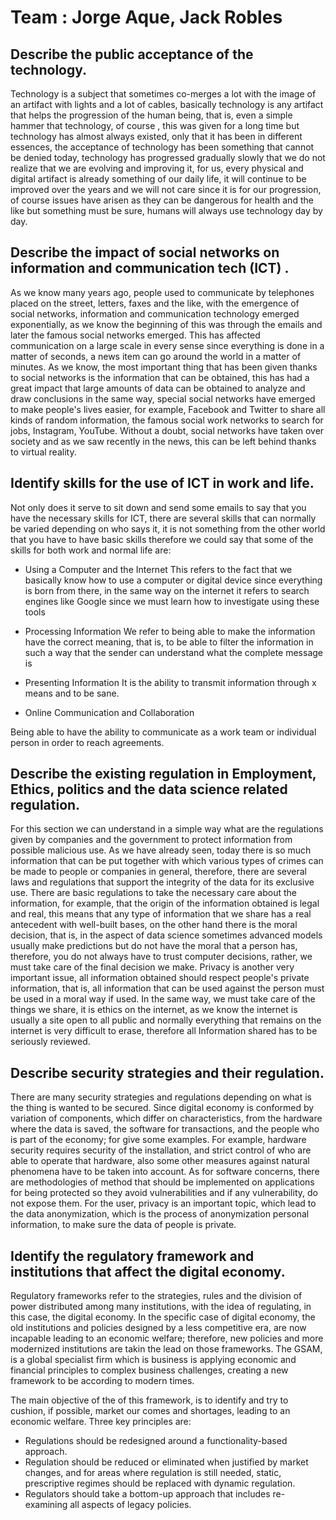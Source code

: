 # Team : Jorge Aque, Jack Robles

## Describe the public acceptance of the technology.

Technology is a subject that sometimes co-merges a lot with the image of an artifact with lights and a lot of cables, basically technology is any artifact that helps the progression of the human being, that is, even a simple hammer that technology, of course , this was given for a long time but technology has almost always existed, only that it has been in different essences, the acceptance of technology has been something that cannot be denied today, technology has progressed gradually slowly that we do not realize that we are evolving and improving it, for us, every physical and digital artifact is already something of our daily life, it will continue to be improved over the years and we will not care since it is for our progression, of course issues have arisen as they can be dangerous for health and the like but something must be sure, humans will always use technology day by day.
 
## Describe the impact of social networks on information and communication tech (ICT) .

As we know many years ago, people used to communicate by telephones placed on the street, letters, faxes and the like, with the emergence of social networks, information and communication technology emerged exponentially, as we know the beginning of this was through the emails and later the famous social networks emerged. This has affected communication on a large scale in every sense since everything is done in a matter of seconds, a news item can go around the world in a matter of minutes. As we know, the most important thing that has been given thanks to social networks is the information that can be obtained, this has had a great impact that large amounts of data can be obtained to analyze and draw conclusions in the same way, special social networks have emerged to make people's lives easier, for example, Facebook and Twitter to share all kinds of random information, the famous social work networks to search for jobs, Instagram, YouTube. Without a doubt, social networks have taken over society and as we saw recently in the news, this can be left behind thanks to virtual reality.

## Identify skills for the use of ICT in work and life.

Not only does it serve to sit down and send some emails to say that you have the necessary skills for ICT, there are several skills that can normally be varied depending on who says it, it is not something from the other world that you have to have basic skills therefore we could say that some of the skills for both work and normal life are:
 
- Using a Computer and the Internet
This refers to the fact that we basically know how to use a computer or digital device since everything is born from there, in the same way on the internet it refers to search engines like Google since we must learn how to investigate using these tools
 
- Processing Information
We refer to being able to make the information have the correct meaning, that is, to be able to filter the information in such a way that the sender can understand what the complete message is
 
- Presenting Information
It is the ability to transmit information through x means and to be sane.

- Online Communication and Collaboration
 
Being able to have the ability to communicate as a work team or individual person in order to reach agreements.

## Describe the existing regulation in Employment, Ethics, politics and the data science related regulation.

For this section we can understand in a simple way what are the regulations given by companies and the government to protect information from possible malicious use. As we have already seen, today there is so much information that can be put together with which various types of crimes can be made to people or companies in general, therefore, there are several laws and regulations that support the integrity of the data for its exclusive use. There are basic regulations to take the necessary care about the information, for example, that the origin of the information obtained is legal and real, this means that any type of information that we share has a real antecedent with well-built bases, on the other hand there is the moral decision, that is, in the aspect of data science sometimes advanced models usually make predictions but do not have the moral that a person has, therefore, you do not always have to trust computer decisions, rather, we must take care of the final decision we make. Privacy is another very important issue, all information obtained should respect people's private information, that is, all information that can be used against the person must be used in a moral way if used. In the same way, we must take care of the things we share, it is ethics on the internet, as we know the internet is usually a site open to all public and normally everything that remains on the internet is very difficult to erase, therefore all Information shared has to be seriously reviewed.


## Describe security strategies and their regulation.

There are many security strategies and regulations depending on what is the thing is wanted to be secured. Since digital economy is conformed by variation of components, which differ on characteristics, from the hardware where the data is saved, the software for transactions, and the people who is part of the economy; for give some examples. 
For example, hardware security requires security of the installation, and strict control of who are able to operate that hardware, also some other measures against natural phenomena have to be taken into account.
As for software concerns, there are methodologies of method that should be implemented on applications for being protected so they avoid vulnerabilities and if any vulnerability, do not expose them. 
For the user, privacy is an important topic, which lead to the data anonymization, which is the process of anonymization personal information, to make sure the data of people is private. 

## Identify the regulatory framework and institutions that affect the digital economy.
Regulatory frameworks refer to the strategies, rules and the division of power distributed among many institutions, with the idea of regulating, in this case, the digital economy. In the specific case of digital economy, the old institutions and policies designed by a less competitive era, are now incapable leading to an economic welfare; therefore, new policies and more modernized institutions are takin the lead on those frameworks.
The GSAM, is a global specialist firm which is business is applying economic and financial principles to complex business challenges, creating a new framework to be according to modern times.
 
The main objective of the of this framework, is to identify and try to cushion, if possible, market our comes and shortages, leading to an economic welfare. Three key principles are:

- Regulations should be redesigned around a functionality-based approach.
- Regulation should be reduced or eliminated when justified by market changes, and for areas where regulation is still needed, static, prescriptive regimes should be replaced with dynamic regulation.
- Regulators should take a bottom-up approach that includes re-examining all aspects of legacy policies.


